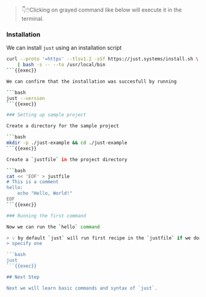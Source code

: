 > 👇🖱️Clicking on grayed command like below will execute it in the terminal.

### Installation

We can install `just` using an installation script

```bash
curl --proto '=https' --tlsv1.2 -sSf https://just.systems/install.sh \
    | bash -s -- --to /usr/local/bin
```{{exec}}

We can confirm that the installation was succesfull by running

```bash
just --version
```{{exec}}

### Setting up sample project

Create a directory for the sample project

```bash
mkdir -p ./just-example && cd ./just-example
```{{exec}}

Create a `justfile` in the project directory

```bash
cat << 'EOF' > justfile
# This is a comment
hello:
    echo "Hello, World!"
EOF
```{{exec}}

### Running the first command

Now we can run the `hello` command

> 💡 by default `just` will run first recipe in the `justfile` if we don't
> specify one

```bash
just
```{{exec}}

## Next Step

Next we will learn basic commands and syntax of `just`.

